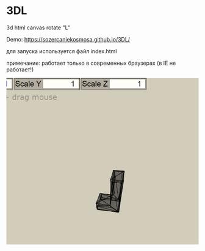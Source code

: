 # 3DL
3d html canvas rotate "L"

Demo: https://sozercaniekosmosa.github.io/3DL/

для запуска используется файл index.html

примечание: работает только в современных браузерах (в IE не работает!)

![скриншот](https://github.com/sozercaniekosmosa/3DL/blob/master/demo.png)
